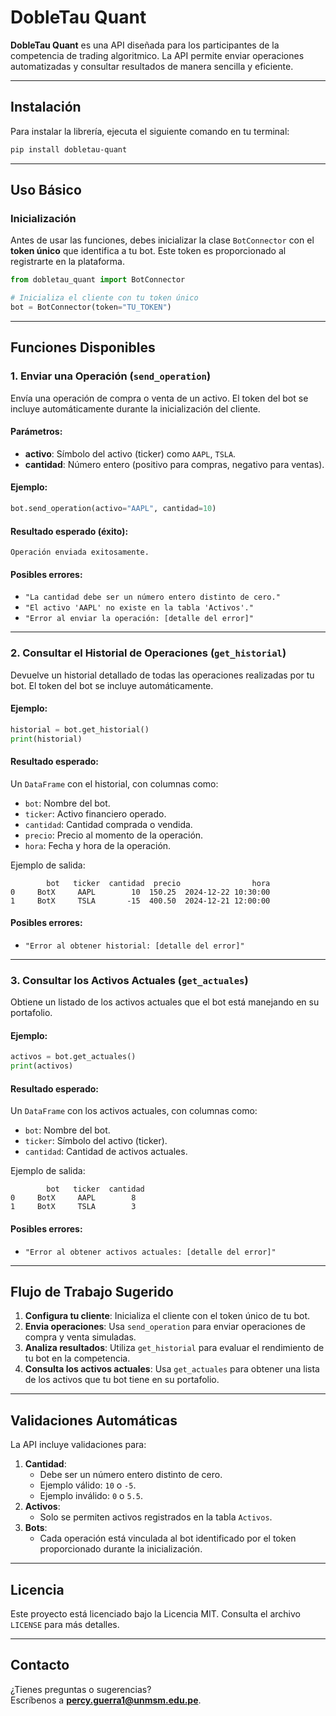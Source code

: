 # DobleTau Quant

**DobleTau Quant** es una API diseñada para los participantes de la competencia de trading algoritmico. La API permite enviar operaciones automatizadas y consultar resultados de manera sencilla y eficiente.

---

## Instalación

Para instalar la librería, ejecuta el siguiente comando en tu terminal:

```bash
pip install dobletau-quant
```

---

## Uso Básico

### Inicialización

Antes de usar las funciones, debes inicializar la clase `BotConnector` con el **token único** que identifica a tu bot. Este token es proporcionado al registrarte en la plataforma.

```python
from dobletau_quant import BotConnector

# Inicializa el cliente con tu token único
bot = BotConnector(token="TU_TOKEN")
```

---

## Funciones Disponibles

### 1. Enviar una Operación (`send_operation`)

Envía una operación de compra o venta de un activo. El token del bot se incluye automáticamente durante la inicialización del cliente.

#### Parámetros:
- **activo**: Símbolo del activo (ticker) como `AAPL`, `TSLA`.
- **cantidad**: Número entero (positivo para compras, negativo para ventas).

#### Ejemplo:
```python
bot.send_operation(activo="AAPL", cantidad=10)
```

#### Resultado esperado (éxito):
```
Operación enviada exitosamente.
```

#### Posibles errores:
- `"La cantidad debe ser un número entero distinto de cero."`
- `"El activo 'AAPL' no existe en la tabla 'Activos'."`
- `"Error al enviar la operación: [detalle del error]"`

---

### 2. Consultar el Historial de Operaciones (`get_historial`)

Devuelve un historial detallado de todas las operaciones realizadas por tu bot. El token del bot se incluye automáticamente.

#### Ejemplo:
```python
historial = bot.get_historial()
print(historial)
```

#### Resultado esperado:
Un `DataFrame` con el historial, con columnas como:
- `bot`: Nombre del bot.
- `ticker`: Activo financiero operado.
- `cantidad`: Cantidad comprada o vendida.
- `precio`: Precio al momento de la operación.
- `hora`: Fecha y hora de la operación.

Ejemplo de salida:
```
        bot   ticker  cantidad  precio                hora
0     BotX     AAPL        10  150.25  2024-12-22 10:30:00
1     BotX     TSLA       -15  400.50  2024-12-21 12:00:00
```

#### Posibles errores:
- `"Error al obtener historial: [detalle del error]"`

---

### 3. Consultar los Activos Actuales (`get_actuales`)

Obtiene un listado de los activos actuales que el bot está manejando en su portafolio.

#### Ejemplo:
```python
activos = bot.get_actuales()
print(activos)
```

#### Resultado esperado:
Un `DataFrame` con los activos actuales, con columnas como:
- `bot`: Nombre del bot.
- `ticker`: Símbolo del activo (ticker).
- `cantidad`: Cantidad de activos actuales.

Ejemplo de salida:
```
        bot   ticker  cantidad
0     BotX     AAPL        8
1     BotX     TSLA        3
```

#### Posibles errores:
- `"Error al obtener activos actuales: [detalle del error]"`

---

## Flujo de Trabajo Sugerido

1. **Configura tu cliente**: Inicializa el cliente con el token único de tu bot.
2. **Envia operaciones**: Usa `send_operation` para enviar operaciones de compra y venta simuladas.
3. **Analiza resultados**: Utiliza `get_historial` para evaluar el rendimiento de tu bot en la competencia.
4. **Consulta los activos actuales**: Usa `get_actuales` para obtener una lista de los activos que tu bot tiene en su portafolio.

---

## Validaciones Automáticas

La API incluye validaciones para:
1. **Cantidad**:
   - Debe ser un número entero distinto de cero.
   - Ejemplo válido: `10` o `-5`.
   - Ejemplo inválido: `0` o `5.5`.
2. **Activos**:
   - Solo se permiten activos registrados en la tabla `Activos`.
3. **Bots**:
   - Cada operación está vinculada al bot identificado por el token proporcionado durante la inicialización.

---

## Licencia

Este proyecto está licenciado bajo la Licencia MIT. Consulta el archivo `LICENSE` para más detalles.

---

## Contacto

¿Tienes preguntas o sugerencias?  
Escríbenos a **percy.guerra1@unmsm.edu.pe**.
